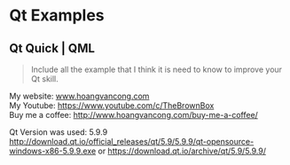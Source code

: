 # Qt Examples
## Qt Quick | QML
> Include all the example that I think it is need to know to improve your Qt skill.


My website: www.hoangvancong.com </br>
My Youtube: https://www.youtube.com/c/TheBrownBox </br>
Buy me a coffee: http://www.hoangvancong.com/buy-me-a-coffee/ </br>

Qt Version was used: 5.9.9
http://download.qt.io/official_releases/qt/5.9/5.9.9/qt-opensource-windows-x86-5.9.9.exe
or
https://download.qt.io/archive/qt/5.9/5.9.9/
